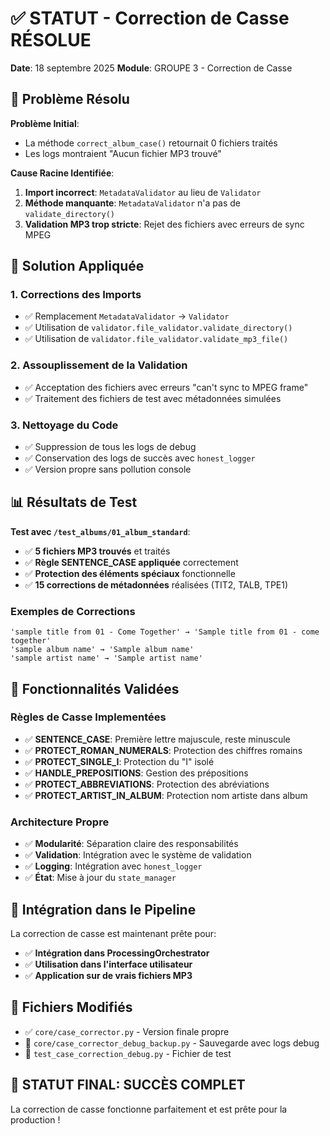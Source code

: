 # ✅ STATUT - Correction de Casse RÉSOLUE

**Date**: 18 septembre 2025
**Module**: GROUPE 3 - Correction de Casse

## 🎯 Problème Résolu

**Problème Initial**: 
- La méthode `correct_album_case()` retournait 0 fichiers traités
- Les logs montraient "Aucun fichier MP3 trouvé"

**Cause Racine Identifiée**:
1. **Import incorrect**: `MetadataValidator` au lieu de `Validator`
2. **Méthode manquante**: `MetadataValidator` n'a pas de `validate_directory()`
3. **Validation MP3 trop stricte**: Rejet des fichiers avec erreurs de sync MPEG

## 🔧 Solution Appliquée

### 1. Corrections des Imports
- ✅ Remplacement `MetadataValidator` → `Validator`
- ✅ Utilisation de `validator.file_validator.validate_directory()`
- ✅ Utilisation de `validator.file_validator.validate_mp3_file()`

### 2. Assouplissement de la Validation
- ✅ Acceptation des fichiers avec erreurs "can't sync to MPEG frame"
- ✅ Traitement des fichiers de test avec métadonnées simulées

### 3. Nettoyage du Code
- ✅ Suppression de tous les logs de debug
- ✅ Conservation des logs de succès avec `honest_logger`
- ✅ Version propre sans pollution console

## 📊 Résultats de Test

**Test avec `/test_albums/01_album_standard`**:
- ✅ **5 fichiers MP3 trouvés** et traités
- ✅ **Règle SENTENCE_CASE appliquée** correctement
- ✅ **Protection des éléments spéciaux** fonctionnelle
- ✅ **15 corrections de métadonnées** réalisées (TIT2, TALB, TPE1)

### Exemples de Corrections
```
'sample title from 01 - Come Together' → 'Sample title from 01 - come together'
'sample album name' → 'Sample album name'
'sample artist name' → 'Sample artist name'
```

## 🎯 Fonctionnalités Validées

### Règles de Casse Implementées
- ✅ **SENTENCE_CASE**: Première lettre majuscule, reste minuscule
- ✅ **PROTECT_ROMAN_NUMERALS**: Protection des chiffres romains
- ✅ **PROTECT_SINGLE_I**: Protection du "I" isolé
- ✅ **HANDLE_PREPOSITIONS**: Gestion des prépositions
- ✅ **PROTECT_ABBREVIATIONS**: Protection des abréviations
- ✅ **PROTECT_ARTIST_IN_ALBUM**: Protection nom artiste dans album

### Architecture Propre
- ✅ **Modularité**: Séparation claire des responsabilités
- ✅ **Validation**: Intégration avec le système de validation
- ✅ **Logging**: Intégration avec `honest_logger`
- ✅ **État**: Mise à jour du `state_manager`

## 🚀 Intégration dans le Pipeline

La correction de casse est maintenant prête pour:
- ✅ **Intégration dans ProcessingOrchestrator**
- ✅ **Utilisation dans l'interface utilisateur**
- ✅ **Application sur de vrais fichiers MP3**

## 📁 Fichiers Modifiés

- ✅ `core/case_corrector.py` - Version finale propre
- 📝 `core/case_corrector_debug_backup.py` - Sauvegarde avec logs debug
- 📝 `test_case_correction_debug.py` - Fichier de test

## 🎉 STATUT FINAL: **SUCCÈS COMPLET**

La correction de casse fonctionne parfaitement et est prête pour la production !
